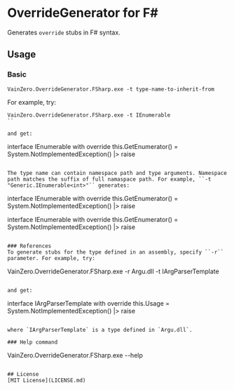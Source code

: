 # OverrideGenerator for F#
Generates `override` stubs in F# syntax.

## Usage
### Basic
```
VainZero.OverrideGenerator.FSharp.exe -t type-name-to-inherit-from
```

For example, try:

```
VainZero.OverrideGenerator.FSharp.exe -t IEnumerable
``

and get:

```
interface IEnumerable with
  override this.GetEnumerator() =
    System.NotImplementedException() |> raise
```

The type name can contain namespace path and type arguments. Namespace path matches the suffix of full namaspace path. For example, ``-t "Generic.IEnumerable<int>"`` generates:

```
interface IEnumerable with
  override this.GetEnumerator() =
    System.NotImplementedException() |> raise

interface IEnumerable<int> with
  override this.GetEnumerator() =
    System.NotImplementedException() |> raise
```

### References
To generate stubs for the type defined in an assembly, specify ``-r`` parameter. For example, try:

```
VainZero.OverrideGenerator.FSharp.exe -r Argu.dll -t IArgParserTemplate
```

and get:

```
interface IArgParserTemplate with
  override this.Usage =
    System.NotImplementedException() |> raise
```

where `IArgParserTemplate` is a type defined in `Argu.dll`.

### Help command
```
VainZero.OverrideGenerator.FSharp.exe --help
```

## License
[MIT License](LICENSE.md)
